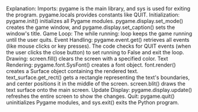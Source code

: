 Explanation:
Imports:
pygame is the main library, and sys is used for exiting the program. pygame.locals provides constants like QUIT.
Initialization:
pygame.init() initializes all Pygame modules. pygame.display.set_mode() creates the game window, and pygame.display.set_caption() sets the window's title.
Game Loop:
The while running: loop keeps the game running until the user quits.
Event Handling: pygame.event.get() retrieves all events (like mouse clicks or key presses). The code checks for QUIT events (when the user clicks the close button) to set running to False and exit the loop.
Drawing: screen.fill() clears the screen with a specified color.
Text Rendering: pygame.font.SysFont() creates a font object. font.render() creates a Surface object containing the rendered text. text_surface.get_rect() gets a rectangle representing the text's boundaries, and center positions it in the middle of the screen. screen.blit() draws the text surface onto the main screen.
Update Display: pygame.display.update() refreshes the entire screen to show the changes.
Quit:
pygame.quit() uninitializes Pygame modules, and sys.exit() exits the Python program.